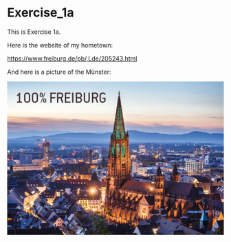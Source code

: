 # Exercise_1a

This is Exercise 1a. 

Here is the website of my hometown:

https://www.freiburg.de/pb/,Lde/205243.html

And here is a picture of the Münster:

![bild](Freiburg-Foto-Vortrag.jpg)